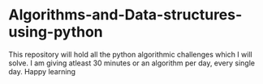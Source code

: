 # Algorithms-and-Data-structures-using-python

This repository will hold all the python algorithmic challenges which I will solve. I am giving atleast 30 minutes or an algorithm per day, every single day. Happy learning
